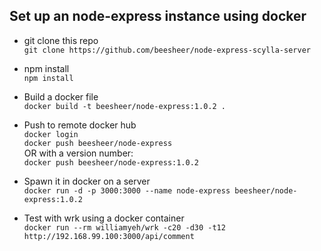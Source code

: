 ## Set up an node-express instance using docker
- git clone this repo  
```git clone https://github.com/beesheer/node-express-scylla-server```

- npm install  
```npm install```

- Build a docker file  
```docker build -t beesheer/node-express:1.0.2 .```

- Push to remote docker hub  
```docker login```  
```docker push beesheer/node-express```  
OR with a version number:   
```docker push beesheer/node-express:1.0.2```

- Spawn it in docker on a server  
```docker run -d -p 3000:3000 --name node-express beesheer/node-express:1.0.2```

- Test with wrk using a docker container  
```docker run --rm williamyeh/wrk -c20 -d30 -t12 http://192.168.99.100:3000/api/comment```
